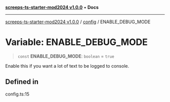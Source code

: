 [**screeps-ts-starter-mod2024 v1.0.0**](../../README.md) • **Docs**

***

[screeps-ts-starter-mod2024 v1.0.0](../../modules.md) / [config](../README.md) / ENABLE\_DEBUG\_MODE

# Variable: ENABLE\_DEBUG\_MODE

> `const` **ENABLE\_DEBUG\_MODE**: `boolean` = `true`

Enable this if you want a lot of text to be logged to console.

## Defined in

config.ts:15
